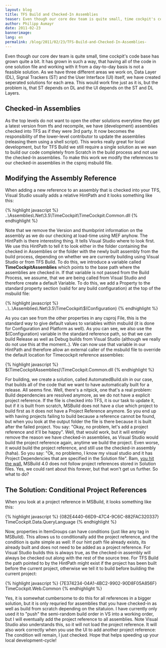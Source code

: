 ```yaml
---
layout: blog
title: TFS Build and Checked-In Assemblies 
teaser: Even though our core dev team is quite small, time cockpit's code base has grown quite a bit. It has grown in such a way, that having all of the code in one solution file and working with it from a day-to-day basis is not a feasible solution. As we have three different areas we work on, Data Layer (DL), Signal Trackers (ST) and the User Interface (UI) itself, we have created seperated solutions for each area. This would work fine just as it is, but the problem is, that ST depends on DL and the UI depends on the ST and DL Layers.
author: Philipp Aumayr
date: 2011-02-23
bannerimage: 
lang: en
permalink: /blog/2011/02/23/TFS-Build-and-Checked-In-Assemblies-
---
```


<p>Even though our core dev team is quite small, time cockpit's code base has grown quite a bit. It has grown in such a way, that having all of the code in one solution file and working with it from a day-to-day basis is not a feasible solution. As we have three different areas we work on, Data Layer (DL), Signal Trackers (ST) and the User Interface (UI) itself, we have created seperated solutions for each area. This would work fine just as it is, but the problem is, that ST depends on DL and the UI depends on the ST and DL Layers.</p><h2>Checked-in Assemblies</h2><p>As the top levels do not want to open the other solutions everytime they get a latest version from tfs and recompile, we have (development) assemblies checked into TFS as if they were 3rd party. It now becomes the responsibility of the lower-level contributor to update the assemblies (releasing them using a shell script). This works really great for local development, but for TFS Build we still require a single solution as we wan to build our code completely from Scratch in the build process and not use the checked-In assemblies. To make this work we modify the references to our checked-in assemblies in the csproj msbuild file.</p><h2>Modifying the Assembly Reference</h2><p>When adding a new reference to an assembly that is checked into your TFS, Visual Studio usually adds a relative HintPath and it looks something like this:</p>{% highlight javascript %}<Reference Include="TimeCockpit.Common">
    <HintPath>..\Assemblies\.Net\3.5\TimeCockpit\TimeCockpit.Common.dll</HintPath>  
</Reference>{% endhighlight %}<p>Note that we remove the Version and thumbprint information on the assembly as we do our checking at load-time using MEF anyhow. The HintPath is there interesting thing. It tells Visual Studio where to look first. We use this HintPath to tell it to look either in the folder containing the checked in Assemblies or the folder with the newly built assembly from the build process, depending on whether we are currently building using Visual Studio or from TFS Build. To do this, we introduce a variable called <strong>TimeCockpitAssemblies</strong> which points to the base path where the assemblies are checked in. If that variable is not passed from the Build Process, we assume, that we are being called from Visual Studio and therefore create a default Variable. To do this, we add a Property to the standard property section (valid for any build configuration) at the top of the msbuild file:</p>{% highlight javascript %}<PropertyGroup>
    <!-- some other properties here, omitted for clarity -->
    <TimeCockpitAssemblies Condition=" '$(TimeCockpitAssemblies)' == '' ">
        ..\..\Assemblies\.Net\3.5\TimeCockpit\$(Configuration)
    </TimeCockpitAssemblies>
</PropertyGroup>{% endhighlight %}<p>As you can see from the other properties in any csproj File, this is the standard way to give default values to variables within msbuild (it is done for Configuration and Platform as well). As you can see, we also use the $(Configuration) variable in the standard reference path, so that we can build Release as well as Debug builds from Visual Studio (although we really do not use this at the moment..). We can now use that variable in our HintPath and therefore allow an external caller of the msbuild file to override the default location for Timecockpit reference assemblies:</p>{% highlight javascript %}<Reference Include="TimeCockpit.Common">
    <HintPath>$(TimeCockpitAssemblies)\TimeCockpit.Common.dll</HintPath>  
</Reference>{% endhighlight %}<p>For building, we create a solution, called AutomatedBuild.sln in our case, that builds all of the code that we want to have automatically built for a release. All seems fine. Well, there's a nitpick, one that's a real problem: Build dependencies are resolved anymore, as we do not have a explicit project reference. If the file is checked into TFS, it is our task to update it, but if it is built from scratch, MSBuild does not have a clue which project to build first as it does not have a Project Reference anymore. So you end up with having projects failing to build because a reference cannot be found, but when you look at the output folder the file is there because it is built after the failed project. You say: "Okay, no problem, let's add a project reference and it'll be happy". Well, that would work, but it will entirely remove the reason we have checked-in assemblies, as Visual Studio would build the project reference again, anytime we build the project. Even worse, it would build the project reference, and still use the checked-in assembly (haha). So you say: "Ok, no problemo, I know my visual studio and it has Project Dependencies that are specified in the Solution file". Bam, <span><a title="MS Connect ticket on MSBuild not following solution-project dependencies" href="http://connect.microsoft.com/VisualStudio/feedback/details/586875/msbuild-4-0-incorrectly-processes-project-dependencies-specified-in-solution-file" target="_blank">you hit the wall.</a></span> MSBuild 4.0 does not follow project references stored in Solution files. Yes, we could rant about this forever, but that won't get us further. So what to do?</p><h2>The Solution: Conditional Project References</h2><p>When you look at a project reference in MSBuild, it looks something like this:</p>{% highlight javascript %}<ItemGroup>
    <ProjectReference Include="..\WPF\TimeCockpit.Data.QueryLanguage\TimeCockpit.Data.QueryLanguage.csproj">
        <Project>{082E4440-66D9-47C4-9C6C-882FAC320337}</Project>
        <Name>TimeCockpit.Data.QueryLanguage</Name>
    </ProjectReference>
 </ItemGroup>{% endhighlight %}<p>Now, properties in ItemGroups can have conditions (just like any tag in MSBuild). This allows us to conditionally add the project reference, and the condition is quite simple as well: If our hint path file already exists, its already built and does not need to be added as a project reference. For Visual Studio builds this is always true, as the checked-in assembly will always be checked out along with the rest of the source tree. For TFS Build the path pointed to by the HintPath might exist if the project has been built before the current project, otherwise we tell it to build before building the current project:</p>{% highlight javascript %}<ItemGroup>
    <ProjectReference Condition="!Exists('$(TimeCockpitAssemblies)\TimeCockpit.Web.Common.dll')" Include="..\..\TimeCockpit.Web.Management\TimeCockpit.Web.Common\TimeCockpit.Web.Common.csproj"> 
        <Project>{7E374234-04A1-4BC2-9902-90D8F05A856F}</Project> 
        <Name>TimeCockpit.Web.Common</Name> 
    </ProjectReference> 
</ItemGroup>{% endhighlight %}<p>Yes, it is somewhat cumbersome to do this for all references in a bigger solution, but it is only requried for assemblies that you have checked-in as well as build from scratch depending on the sitatuion. I have currently only used it to "push" the semi-random build order in VS into a working order, but I will eventually add the project reference to all assemblies. Note Visual Studio also understands this, so it will not load the project reference. It will also work correctly when you use the UI to add another project reference: The condition will remain, I just checked. Hope that helps speeding up your local development-cycle!</p>